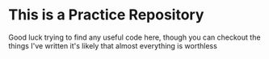 This is a Practice Repository
=============================
Good luck trying to find any useful code here, though you can checkout the things I've written it's likely that almost everything is worthless